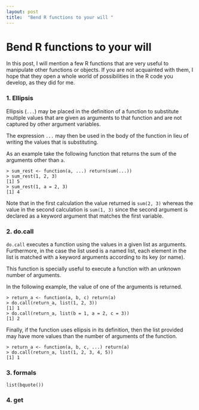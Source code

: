```yaml
---
layout: post
title:  "Bend R functions to your will "
---
```


# Bend R functions to your will

In this post, I will mention a few R functions that are very useful to manipulate other functions or objects. If you are not acquainted with them, I hope that they open a whole world of possibilities in the R code you develop, as they did for me.

### 1. Ellipsis

Ellipsis (`...`) may be placed in the definition of a function to substitute multiple values that are given as arguments to that function and are not captured by other argument variables.

The expression `...` may then be used in the body of the function in lieu of writing the values that is substituting.

As an example take the following function that returns the sum of the arguments other than `a`.

```
> sum_rest <- function(a, ...) return(sum(...))
> sum_rest(1, 2, 3)
[1] 5
> sum_rest(1, a = 2, 3)
[1] 4
```

Note that in the first calculation the value returned is `sum(2, 3)` whereas the value in the second calculation is `sum(1, 3)` since the second argument is declared as a keyword argument that matches the first variable.


### 2. do.call

`do.call` executes a function using the values in a given list as arguments. Furthermore, in the case the list used is a named list, each element in the list is matched with a keyword arguments according to its key (or name).

This function is specially useful to execute a function with an unknown number of arguments.

In the following example, the value of one of the arguments is returned.

```
> return_a <- function(a, b, c) return(a)
> do.call(return_a, list(1, 2, 3))
[1] 1
> do.call(return_a, list(b = 1, a = 2, c = 3))
[1] 2
```

Finally, if the function uses ellipsis in its definition, then the list provided may have more values than the number of arguments of the function.

```
> return_a <- function(a, b, c, ...) return(a)
> do.call(return_a, list(1, 2, 3, 4, 5))
[1] 1
```


### 3. formals

`list(bquote())`

### 4. get






